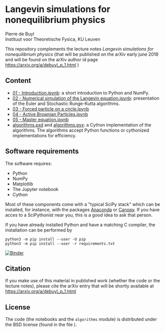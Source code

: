 # Langevin simulations for nonequilibrium physics

Pierre de Buyl  
Instituut voor Theoretische Fysica, KU Leuven


This repository complements the lecture notes *Langevin simulations for
nonequilibrium physics* (that will be published on the arXiv early june 2018
and will be found on the arXiv author id page
https://arxiv.org/a/debuyl_p_1.html )

## Content

- [01 - Introduction.ipynb](01%20-%20Introduction.ipynb): a short introduction to
  Python and NumPy.
- [02 - Numerical simulation of the Langevin equation.ipynb](02%20-%20Numerical%20simulation%20of%20the%20Langevin%20equation.ipynb):
  presentation of the Euler and Stochastic Runge-Kutta algorithms.
- [03 - Forced particle on a circle.ipynb](03%20-%20Forced%20particle%20on%20a%20circle.ipynb)
- [04 - Active Brownian Particles.ipynb](04%20-%20Active%20Brownian%20Particles.ipynb)
- [05 - Master equation.ipynb](05%20-%20Master%20equation.ipynb)
- [algorithms.pxd](algorithms.pxd) and [algorithms.pyx](algorithms.pyx): a
  Cython implementation of the algorithms. The algorithms accept Python
  functions or cythonized implementations for efficiency.

## Software requirements

The software requires:
- Python
- NumPy
- Matplotlib
- The Jupyter notebook
- Cython

Most of these components come with a "typical SciPy stack" which can be
installed, for instance, with the packages
[Anaconda](https://docs.anaconda.com/anaconda/install/) or
[Canopy](https://store.enthought.com/downloads/). If you have acces to a
SciPythonist near you, this is a good idea to ask that person.

If you have already installed Python and have a matching C compiler, the
installation can be performed by

```
python3 -m pip install --user -U pip
python3 -m pip install --user -r requirements.txt
```

[![Binder](https://mybinder.org/badge.svg)](https://mybinder.org/v2/gh/pdebuyl/2018_nonequilibrium_simulations/master)


## Citation

If you make use of this material in published work (whether the code or the
lecture notes), please cite the arXiv entry that will be shortly available at
https://arxiv.org/a/debuyl_p_1.html

## License

The code (the notebooks and the `algorithms` module) is distributed under the
BSD license (found in the file [](LICENSE)).

